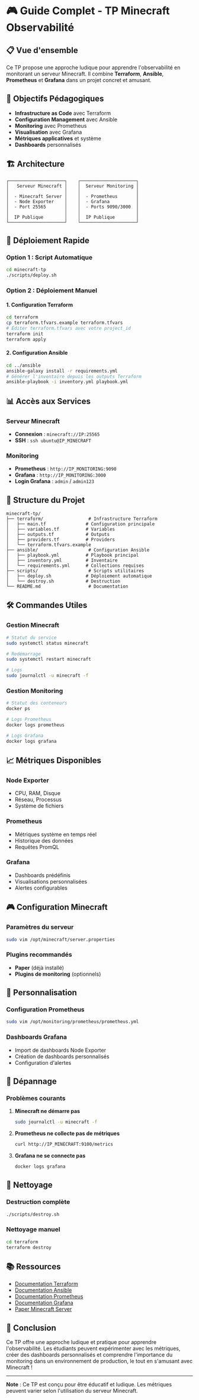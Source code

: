 # 🎮 Guide Complet - TP Minecraft Observabilité

## 📋 Vue d'ensemble

Ce TP propose une approche ludique pour apprendre l'observabilité en monitorant un serveur Minecraft. Il combine **Terraform**, **Ansible**, **Prometheus** et **Grafana** dans un projet concret et amusant.

## 🎯 Objectifs Pédagogiques

- **Infrastructure as Code** avec Terraform
- **Configuration Management** avec Ansible  
- **Monitoring** avec Prometheus
- **Visualisation** avec Grafana
- **Métriques applicatives** et système
- **Dashboards** personnalisés

## 🏗️ Architecture

```
┌─────────────────────┐    ┌─────────────────────┐
│   Serveur Minecraft │    │  Serveur Monitoring │
│                     │    │                     │
│  - Minecraft Server │    │  - Prometheus       │
│  - Node Exporter    │    │  - Grafana          │
│  - Port 25565       │    │  - Ports 9090/3000  │
│                     │    │                     │
│  IP Publique        │    │  IP Publique        │
└─────────────────────┘    └─────────────────────┘
```

## 🚀 Déploiement Rapide

### Option 1 : Script Automatique
```bash
cd minecraft-tp
./scripts/deploy.sh
```

### Option 2 : Déploiement Manuel

#### 1. Configuration Terraform
```bash
cd terraform
cp terraform.tfvars.example terraform.tfvars
# Éditer terraform.tfvars avec votre project_id
terraform init
terraform apply
```

#### 2. Configuration Ansible
```bash
cd ../ansible
ansible-galaxy install -r requirements.yml
# Générer l'inventaire depuis les outputs Terraform
ansible-playbook -i inventory.yml playbook.yml
```

## 📊 Accès aux Services

### Serveur Minecraft
- **Connexion** : `minecraft://IP:25565`
- **SSH** : `ssh ubuntu@IP_MINECRAFT`

### Monitoring
- **Prometheus** : `http://IP_MONITORING:9090`
- **Grafana** : `http://IP_MONITORING:3000`
- **Login Grafana** : `admin` / `admin123`


## 📁 Structure du Projet

```
minecraft-tp/
├── terraform/                 # Infrastructure Terraform
│   ├── main.tf               # Configuration principale
│   ├── variables.tf          # Variables
│   ├── outputs.tf            # Outputs
│   ├── providers.tf          # Providers
│   └── terraform.tfvars.example
├── ansible/                   # Configuration Ansible
│   ├── playbook.yml          # Playbook principal
│   ├── inventory.yml         # Inventaire
│   └── requirements.yml      # Collections requises
├── scripts/                   # Scripts utilitaires
│   ├── deploy.sh             # Déploiement automatique
│   └── destroy.sh            # Destruction
└── README.md                  # Documentation
```

## 🛠️ Commandes Utiles

### Gestion Minecraft
```bash
# Statut du service
sudo systemctl status minecraft

# Redémarrage
sudo systemctl restart minecraft

# Logs
sudo journalctl -u minecraft -f
```

### Gestion Monitoring
```bash
# Statut des conteneurs
docker ps

# Logs Prometheus
docker logs prometheus

# Logs Grafana
docker logs grafana
```

## 📈 Métriques Disponibles

### Node Exporter
- CPU, RAM, Disque
- Réseau, Processus
- Système de fichiers

### Prometheus
- Métriques système en temps réel
- Historique des données
- Requêtes PromQL

### Grafana
- Dashboards prédéfinis
- Visualisations personnalisées
- Alertes configurables

## 🎮 Configuration Minecraft

### Paramètres du serveur
```bash
sudo vim /opt/minecraft/server.properties
```

### Plugins recommandés
- **Paper** (déjà installé)
- **Plugins de monitoring** (optionnels)

## 🔧 Personnalisation

### Configuration Prometheus
```bash
sudo vim /opt/monitoring/prometheus/prometheus.yml
```

### Dashboards Grafana
- Import de dashboards Node Exporter
- Création de dashboards personnalisés
- Configuration d'alertes

## 🐛 Dépannage

### Problèmes courants

1. **Minecraft ne démarre pas**
   ```bash
   sudo journalctl -u minecraft -f
   ```

2. **Prometheus ne collecte pas de métriques**
   ```bash
   curl http://IP_MINECRAFT:9100/metrics
   ```

3. **Grafana ne se connecte pas**
   ```bash
   docker logs grafana
   ```

## 🧹 Nettoyage

### Destruction complète
```bash
./scripts/destroy.sh
```

### Nettoyage manuel
```bash
cd terraform
terraform destroy
```

## 📚 Ressources

- [Documentation Terraform](https://terraform.io/docs)
- [Documentation Ansible](https://docs.ansible.com)
- [Documentation Prometheus](https://prometheus.io/docs)
- [Documentation Grafana](https://grafana.com/docs)
- [Paper Minecraft Server](https://papermc.io)

## 🎉 Conclusion

Ce TP offre une approche ludique et pratique pour apprendre l'observabilité. Les étudiants peuvent expérimenter avec les métriques, créer des dashboards personnalisés et comprendre l'importance du monitoring dans un environnement de production, le tout en s'amusant avec Minecraft !

---

**Note** : Ce TP est conçu pour être éducatif et ludique. Les métriques peuvent varier selon l'utilisation du serveur Minecraft.
